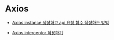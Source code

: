 # Axios

- [Axios instance 생성하고 api 요청 함수 작성하는 방법](https://pinokio0702.tistory.com/373)

- [Axios interceptor 적용하기](https://velog.io/@subanggu/axios-interceptor-%EC%A0%81%EC%9A%A9%ED%95%98%EA%B8%B0)